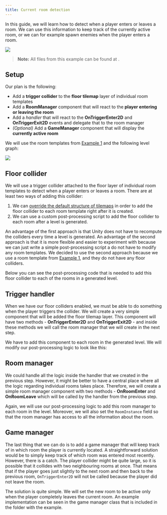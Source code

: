 ```yaml
---
title: Current room detection
---
```


In this guide, we will learn how to detect when a player enters or leaves a room. We can use this information to keep track of the currently active room, or we can for example spawn enemies when the player enters a room.

<Image src="2d/guides/current_room_detection/result.png" caption="Information about the current room are displayed in the top-left corner." />

> **Note:** All files from this example can be found at <Path path="2de:CurrentRoomDetection" />.

## Setup

Our plan is the following:
- Add a **trigger collider** to the **floor tilemap** layer of individual room templates
- Add a **RoomManager** component that will react to the **player entering or leaving the room**
- Add a *handler* that will react to the **OnTriggerEnter2D** and **OnTriggerExit2D** events and delegate that to the room manager
- *(Optional)* Add a **GameManager** component that will display the **currently active room**

We will use the room templates from [Example 1](../examples/example-1.md) and the following level graph:

<Image src="2d/guides/current_room_detection/level_graph.png" caption="The level graph that is used in this guide. Each room has a unique name so that we can easily recognize if our implementation works or not." />

## Floor collider

We will use a trigger collider attached to the floor layer of individual room templates to detect when a player enters or leaves a room. There are at least two ways of adding this collider:

1. We can [override the default structure of tilemaps](./room-template-customization.md) in order to add the floor collider to each room template right after it is created.
2. We can use a custom post-processing script to add the floor collider to each room after a level is generated.

An advantage of the first approach is that Unity does not have to recompute the colliders every time a level is generated. An advantage of the second approach is that it is more flexible and easier to experiment with because we can just write a simple post-processing script a do not have to modify any room templates. We decided to use the second approach because we use a room template from [Example 1](../examples/example-1.md), and they do not have any floor colliders.

Below you can see the post-processing code that is needed to add this floor collider to each of the rooms in a generated level.

<ExternalCode name="2d_currentRoomDetection_postProcessing_1" />

## Trigger handler

When we have our floor colliders enabled, we must be able to do something when the player triggers the collider. We will create a very simple component that will be added the floor tilemap layer. This component will have two methods - **OnTriggerEnter2D** and **OnTriggerExit2D** - and inside these methods we will call the room manager that we will create in the next step.

<ExternalCode name="2d_currentRoomDetection_triggerHandler" />

We have to add this component to each room in the generated level. We will modify our post-processing logic to look like this:

<ExternalCode name="2d_currentRoomDetection_postProcessing_2" />

## Room manager

We could handle all the logic inside the handler that we created in the previous step. However, it might be better to have a central place where all the logic regarding individual rooms takes place. Therefore, we will create a simple room manager component with two methods - **OnRoomEnter** and **OnRoomLeave** which will be called by the handler from the previous step.

<ExternalCode name="2d_currentRoomDetection_roomManager" />

Again, we will use our post-processing logic to add this room manager to each room in the level. Moreover, we will also set the `RoomInstance` field so that the room manager has access to all the information about the room.

<ExternalCode name="2d_currentRoomDetection_postProcessing_3" />

## Game manager

The last thing that we can do is to add a game manager that will keep track of in which room the player is currently located. A straightforward solution would be to simply keep track of which room was entered most recently. However, there is a catch. The player collider might be quite large, so it is possible that it collides with two neighbouring rooms at once. That means that if the player goes just slightly to the next room and then back to the previous room, `OnTriggerEnter2D` will not be called because the player did not leave the room.

The solution is quite simple. We will set the new room to be active only when the player completely leaves the current room. An example implementation can be seen in the game manager class that is included in the folder with the example.
